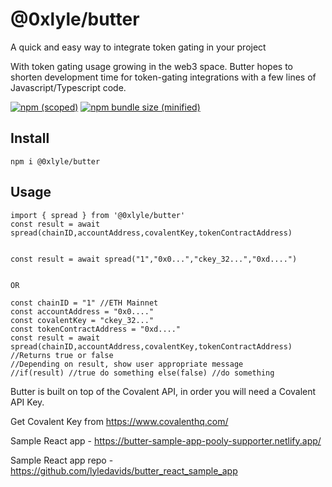 # @0xlyle/butter
A quick and easy way to integrate token gating in your project


With token gating usage growing in the web3 space. Butter hopes to shorten development time for token-gating integrations with a few lines of Javascript/Typescript code.

[![npm (scoped)](https://img.shields.io/npm/v/@0xlyle/butter.svg)](https://www.npmjs.com/package/@0xlyle/butter)
[![npm bundle size (minified)](https://img.shields.io/bundlephobia/min/@0xlyle/butter.svg)](https://www.npmjs.com/package/@0xlyle/butter)



## Install

```
npm i @0xlyle/butter
```


## Usage

```
import { spread } from '@0xlyle/butter'
const result = await spread(chainID,accountAddress,covalentKey,tokenContractAddress)


const result = await spread("1","0x0...","ckey_32...","0xd....")


OR 

const chainID = "1" //ETH Mainnet
const accountAddress = "0x0...."
const covalentKey = "ckey_32..."
const tokenContractAddress = "0xd...."
const result = await spread(chainID,accountAddress,covalentKey,tokenContractAddress)
//Returns true or false
//Depending on result, show user appropriate message
//if(result) //true do something else(false) //do something
```

Butter is built on top of the Covalent API, in order you will need a Covalent API Key.

Get Covalent Key from https://www.covalenthq.com/


Sample React app - https://butter-sample-app-pooly-supporter.netlify.app/

Sample React app repo - https://github.com/lyledavids/butter_react_sample_app
